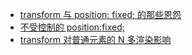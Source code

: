 * [transform 与 position: fixed; 的那些恩怨](https://juejin.im/entry/5a7682d56fb9a063606eb162)
* [不受控制的 position:fixed;](https://www.cnblogs.com/coco1s/p/7358830.html)
* [transform 对普通元素的 N 多渲染影响](https://www.zhangxinxu.com/wordpress/2015/05/css3-transform-affect/)
